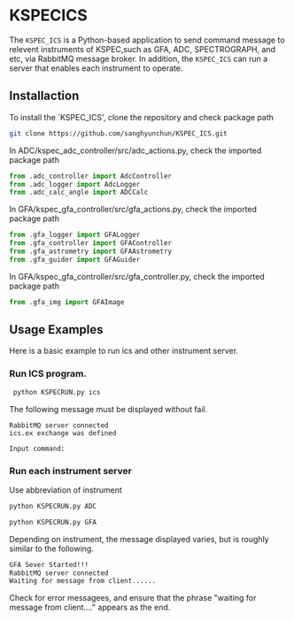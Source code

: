 # KSPECICS
The `KSPEC_ICS` is a Python-based application to send command message to relevent instruments of KSPEC,such as GFA, ADC, SPECTROGRAPH, and etc, via RabbitMQ message broker.
In addition, the `KSPEC_ICS` can run a server that enables each instrument to operate.



## Installaction
To install the `KSPEC_ICS', clone the repository and check package path

```bash
git clone https://github.com/sanghyunchun/KSPEC_ICS.git
```

In ADC/kspec_adc_controller/src/adc_actions.py, check the imported package path

```python
from .adc_controller import AdcController
from .adc_logger import AdcLogger
from .adc_calc_angle import ADCCalc
```

In GFA/kspec_gfa_controller/src/gfa_actions.py, check the imported package path

```python
from .gfa_logger import GFALogger
from .gfa_controller import GFAController
from .gfa_astrometry import GFAAstrometry
from .gfa_guider import GFAGuider
```

In GFA/kspec_gfa_controller/src/gfa_controller.py, check the imported package path

```python
from .gfa_img import GFAImage
```

## Usage Examples
Here is a basic example to run ics and other instrument server.

### Run ICS program.

```bash
 python KSPECRUN.py ics
```

The following message must be displayed without fail.
```
RabbitMQ server connected
ics.ex exchange was defined

Input command:
```


### Run each instrument server
Use abbreviation of instrument 
```bash
python KSPECRUN.py ADC

python KSPECRUN.py GFA
```

Depending on instrument, the message displayed varies, but
is roughly similar to the following.

```bash
GFA Sever Started!!!
RabbitMQ server connected
Waiting for message from client......
```

Check for error messagees, and ensure that the phrase
"waiting for message from client...." appears as the end.
